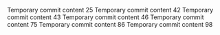 Temporary commit content 25
Temporary commit content 42
Temporary commit content 43
Temporary commit content 46
Temporary commit content 75
Temporary commit content 86
Temporary commit content 98
